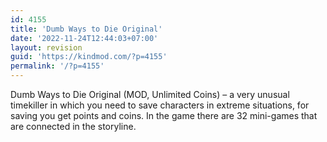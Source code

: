 ```yaml
---
id: 4155
title: 'Dumb Ways to Die Original'
date: '2022-11-24T12:44:03+07:00'
layout: revision
guid: 'https://kindmod.com/?p=4155'
permalink: '/?p=4155'
---
```


Dumb Ways to Die Original (MOD, Unlimited Coins) – a very unusual timekiller in which you need to save characters in extreme situations, for saving you get points and coins. In the game there are 32 mini-games that are connected in the storyline.